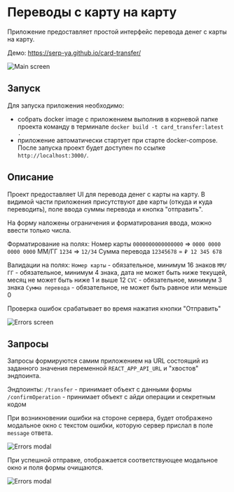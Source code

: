 # Переводы с карту на карту

Приложение предоставляет простой интерфейс перевода денег с карты на карту.

Демо: https://serp-ya.github.io/card-transfer/

![Main screen](assetsain-page.png)

## Запуск

Для запуска приложения необходимо: 
- собрать docker image с приложением выполнив в корневой папке проекта команду в терминале `docker build -t card_transfer:latest .` 
- приложение автоматически стартует при старте docker-compose.
После запуска проект будет доступен по ссылке `http://localhost:3000/`.

## Описание
Проект предоставляет UI для перевода денег с карты на карту. В видимой части приложения присутствуют две карты (откуда и куда переводить), поле ввода суммы перевода и кнопка "отправить".

На форму наложены ограничения и форматирования ввода, можно ввести только числа.

Форматирование на полях:
Номер карты `0000000000000000` => `0000 0000 0000 0000`
ММ/ГГ `1234` => `12/34`
Сумма перевода `12345678` = `₽ 12 345 678`

Валидации на полях:
`Номер карты` - обязательное, минимум 16 знаков
`ММ/ГГ` - обязательное, минимум 4 знака, дата не может быть ниже текущей, месяц не может быть ниже 1 и выше 12
`CVC` - обязательное, минимум 3 знака
`Сумма перевода` - обязательное, не может быть равное или меньше 0

Проверка ошибок срабатывает во время нажатия кнопки "Отправить"

![Errors screen](assetsrrors.png)

## Запросы
Запросы формируются самим приложением на URL состоящий из заданного значения переменной `REACT_APP_API_URL` и "хвостов" эндпоинта.

Эндпоинты:
`/transfer` - принимает объект с данными формы
`/confirmOperation` - принимает объект с айди операции и секретным кодом

При возникновении ошибки на стороне сервера, будет отображено модальное окно с текстом ошибки, которую сервер прислал в поле `message` ответа.

![Errors modal](assetsrror-modal.png)

При успешной отправке, отображается соответствующее модальное окно и поля формы очищаются.

![Errors modal](assetsk-modal.png)